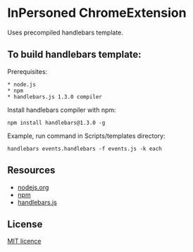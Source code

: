 InPersoned ChromeExtension
===============

Uses precompiled handlebars template.

## To build handlebars template:

Prerequisites:

	* node.js
	* npm
	* handlebars.js 1.3.0 compiler

Install handlebars compiler with npm:

	npm install handlebars@1.3.0 -g

Example, run command in Scripts/templates directory:
	
	handlebars events.handlebars -f events.js -k each


Resources
---
  - [nodejs.org](http://nodejs.org/)
  - [npm](http://npmjs.org/)
  - [handlebars.js](http://handlebarsjs.com/)

## License
[MIT licence](http://opensource.org/licenses/MIT)
